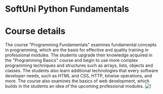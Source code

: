 # SoftUni Python Fundamentals

# Course details

The course "Programming Fundamentals" examines fundamental concepts in programming, which are the basis for effective and quality training in professional modules. The students upgrade their knowledge acquired in the "Programming Basics" course and begin to use more complex programming techniques and structures such as arrays, lists, objects and classes. The students also learn additional technologies that every software developer needs, such as HTML and CSS, HTTP, bitwise operations, and more. The course also examines the basics of web development, which builds in the students an idea of the upcoming professional modules.
![!](https://user-images.githubusercontent.com/75258625/155036711-721c3505-481b-4593-91a0-685cc69018cc.png)
